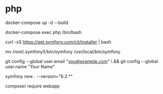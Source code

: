 # php

docker-compose up -d --build

docker-compose exec php /bin/bash

curl -sS https://get.symfony.com/cli/installer | bash

mv /root/.symfony5/bin/symfony /usr/local/bin/symfony

git config --global user.email "you@example.com" \ && git config --global user.name "Your Name"

symfony new . --version="6.2.*"

composer require webapp
